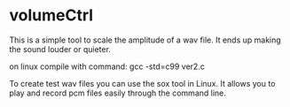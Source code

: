# volumeCtrl

This is a simple tool to scale the amplitude of a wav file. It ends up making the sound louder or quieter.

on linux compile with command:
gcc -std=c99 ver2.c

To create test wav files you can use the sox tool in Linux. It allows you to play and
record pcm files easily through the command line.
